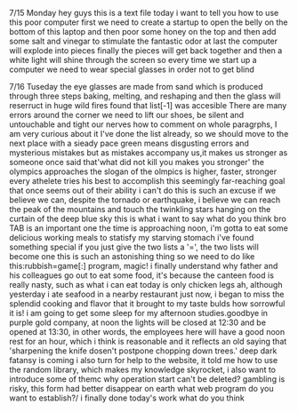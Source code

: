 7/15 Monday
hey guys this is a text file
today i want to tell you how to use this poor computer
first we need to create a startup to open the belly on the bottom of this laptop
and then poor some honey on the top
and then add some salt and vinegar to stimulate the fantastic odor
at last the computer will explode into pieces
finally the pieces will get back together
and then a white light will shine through the screen
so every time we start up a computer
we need to wear special glasses in order not to get blind



7/16 Tuseday
the eye glasses are made from sand
which is produced through three steps
baking, melting, and reshaping
and then the glass will reserruct in huge wild fires
found that list[-1] was accesible
There are many errors around the corner
we need to lift our shoes, be silent and untouchable and tight our nerves
how to comment on whole paragrphs, I am very curious about it
I've done the list already, so we should move to the next place with a sieady pace
green means disgusting errors and mysterious mistakes
but as mistakes accompany us,it makes us stronger
as someone once said that'what did not kill you makes you stronger'
the olympics approaches
the slogan of the olmpics is higher, faster, stronger every athelete tries his best to accomplish this seemingly far-reaching goal that once seems out of their ability
i can't do this is such an excuse
if we believe we can, despite the tornado or earthquake,
i believe we can reach the peak of the mountains and touch the twinkling stars hanging on the curtain of the deep blue sky
this is what i want to say
what do you think bro
TAB is an important one
the time is approaching noon, i'm gotta to eat some delicious working meals to statisfy my starving stomach 
i've found something special
if you just give the two lists a '=', the two lists will become one
this is such an astonishing thing
so we need to do like this:rubbish=game[:]
program, magic!
i finally understand why father and his colleagues go out to eat some food, it's because the canteen food is really nasty, such as what i can eat today is only chicken legs
ah, although yesterday i ate seafood in a nearby restaurant just now, i began to miss the splendid cooking and flavor that it brought to my taste bulds
how sorrowful it is!
i am going to get some sleep for my afternoon studies.goodbye
in purple gold company, at noon the lights will be closed at 12:30 and be opened at 13:30, in other words, the employees here will have a good noon rest for an hour, which i think is reasonable and it reflects an old saying that 'sharpening the knife dosen't postpone chopping down trees.'
deep dark fatansy is coming
i also turn for help to the website, it told me how to use the random library, which makes my knowledge skyrocket, i also want to introduce some of themc
why operation start can't be deleted?
gambling is risky, this form had better disappear on earth 
what web program do you want to establish?/
i finally done today's work what do you think















